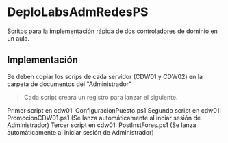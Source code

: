# DeploLabsAdmRedesPS
Scritps para la implementación rápida de dos controladores de dominio en un aula. 
## Implementación
Se deben copiar los scrips de cada servidor (CDW01 y CDW02) en la carpeta de documentos del "Administrador"
> Cada script creará un registro para lanzar el siguiente.

Primer script en cdw01: ConfiguracionPuesto.ps1
Segundo script en cdw01: PromocionCDW01.ps1 (Se lanza automáticamente al inciar sesión de Administrador)
Tercer script en cdw01: PostInstFores.ps1 (Se lanza automáticamente al iniciar sesión de Administrador)
